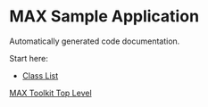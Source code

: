 # MAX Sample Application

Automatically generated code documentation.

Start here:

* [Class List](../../sample-application/html/annotated.html)

[MAX Toolkit Top Level](../../max-toolkit/html/index.html)
